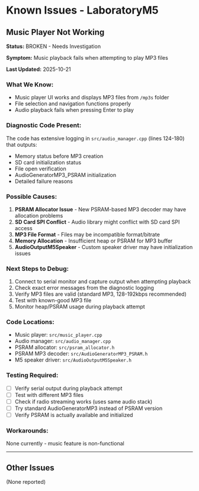 # Known Issues - LaboratoryM5

## Music Player Not Working

**Status:** BROKEN - Needs Investigation

**Symptom:** Music playback fails when attempting to play MP3 files

**Last Updated:** 2025-10-21

### What We Know:
- Music player UI works and displays MP3 files from `/mp3s` folder
- File selection and navigation functions properly
- Audio playback fails when pressing Enter to play

### Diagnostic Code Present:
The code has extensive logging in `src/audio_manager.cpp` (lines 124-180) that outputs:
- Memory status before MP3 creation
- SD card initialization status
- File open verification
- AudioGeneratorMP3_PSRAM initialization
- Detailed failure reasons

### Possible Causes:
1. **PSRAM Allocator Issue** - New PSRAM-based MP3 decoder may have allocation problems
2. **SD Card SPI Conflict** - Audio library might conflict with SD card SPI access
3. **MP3 File Format** - Files may be incompatible format/bitrate
4. **Memory Allocation** - Insufficient heap or PSRAM for MP3 buffer
5. **AudioOutputM5Speaker** - Custom speaker driver may have initialization issues

### Next Steps to Debug:
1. Connect to serial monitor and capture output when attempting playback
2. Check exact error messages from the diagnostic logging
3. Verify MP3 files are valid (standard MP3, 128-192kbps recommended)
4. Test with known-good MP3 file
5. Monitor heap/PSRAM usage during playback attempt

### Code Locations:
- Music player: `src/music_player.cpp`
- Audio manager: `src/audio_manager.cpp`
- PSRAM allocator: `src/psram_allocator.h`
- PSRAM MP3 decoder: `src/AudioGeneratorMP3_PSRAM.h`
- M5 speaker driver: `src/AudioOutputM5Speaker.h`

### Testing Required:
- [ ] Verify serial output during playback attempt
- [ ] Test with different MP3 files
- [ ] Check if radio streaming works (uses same audio stack)
- [ ] Try standard AudioGeneratorMP3 instead of PSRAM version
- [ ] Verify PSRAM is actually available and initialized

### Workarounds:
None currently - music feature is non-functional

---

## Other Issues

(None reported)
